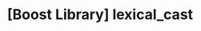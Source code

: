 ---
title: "[Boost Library] lexical_cast"
excerpt: 
last_modified_at: 2020-05-28

categories:
  - Boost

tags:
  - C++
  - Boost
---